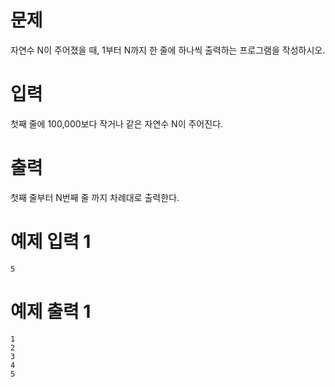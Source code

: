 # 문제

자연수 N이 주어졌을 때, 1부터 N까지 한 줄에 하나씩 출력하는 프로그램을 작성하시오.

# 입력

첫째 줄에 100,000보다 작거나 같은 자연수 N이 주어진다.

# 출력

첫째 줄부터 N번째 줄 까지 차례대로 출력한다.

# 예제 입력 1

```
5
```

# 예제 출력 1

```
1
2
3
4
5
```
